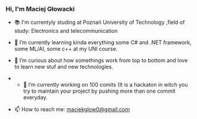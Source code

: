### Hi, I'm Maciej Głowacki

- 📚 I'm currentyly studing at Poznań University of Technology
,field of study: Electronics and telecommunication

- 🌱 I’m currently learning kinda everything some C# and .NET framework, some ML/AI, some c++ at my UNI course.

- 🤔 I’m curious about how somethings work from top to bottom and love to learn new stuf and new technologies.

- - 🔭 I’m currently working on 100 comits (It is a hackaton in witch you try to maintain your project by pushing more than one commit everyday.

- 📫 How to reach me: maciekglow0@gmail.com

<!--
**TheNuRii/TheNuRii** is a ✨ _special_ ✨ repository because its `README.md` (this file) appears on your GitHub profile.

!!!Notka dla mnie, w przyszłości opisać twój progres na przestzreni lat lub czemu zacząłeś programować 

Here are some ideas to get you started:


 ...
- 👯 I’m looking to collaborate on ...

- 💬 Ask me about ...

- 😄 Pronouns: ...
- ⚡ Fun fact: ...
-->
